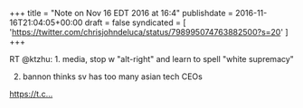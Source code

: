 +++
title = "Note on Nov 16 EDT 2016 at 16:4"
publishdate = 2016-11-16T21:04:05+00:00
draft = false
syndicated = [ 'https://twitter.com/chrisjohndeluca/status/798995074763882500?s=20' ]
+++

RT @ktzhu: 1. media, stop w "alt-right" and learn to spell "white supremacy"

2. bannon thinks sv has too many asian tech CEOs

https://t.c…
